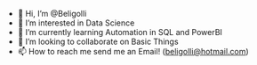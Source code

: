 - 👋 Hi, I’m @Beligolli
- 👀 I’m interested in Data Science
- 🌱 I’m currently learning Automation in SQL and PowerBI
- 💞️ I’m looking to collaborate on Basic Things
- 📫 How to reach me send me an Email! (beligolli@hotmail.com)

<!---
Beligolli/Beligolli is a ✨ special ✨ repository because its `README.md` (this file) appears on your GitHub profile.
You can click the Preview link to take a look at your changes.
--->
